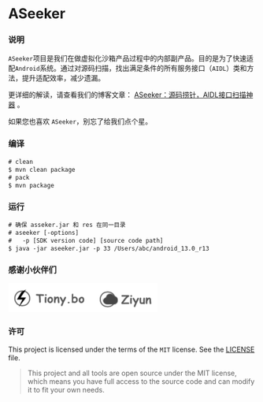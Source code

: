 # ASeeker

### 说明

`ASeeker`项目是我们在做虚拟化沙箱产品过程中的内部副产品。目的是为了快速适配`Android`系统。通过对源码扫描，找出满足条件的所有服务接口（`AIDL`）类和方法，提升适配效率，减少遗漏。

更详细的解读，请查看我们的博客文章： [ASeeker：源码捞针，AIDL接口扫描神器](https://www.iofomo.com/blog/aseeker) 。

如果您也喜欢 `ASeeker`，别忘了给我们点个星。

### 编译

```shell
# clean
$ mvn clean package
# pack
$ mvn package
```

### 运行

```shell
# 确保 asseker.jar 和 res 在同一目录
# aseeker [-options]
#   -p [SDK version code] [source code path]
$ java -jar aseeker.jar -p 33 /Users/abc/android_13.0_r13
```

### 感谢小伙伴们

![](img/thanks.png)

### 许可

This project is licensed under the terms of the `MIT` license. See the [LICENSE](LICENSE) file.

>   This project and all tools are open source under the MIT license, which means you have full access to the source code and can modify it to fit your own needs. 

